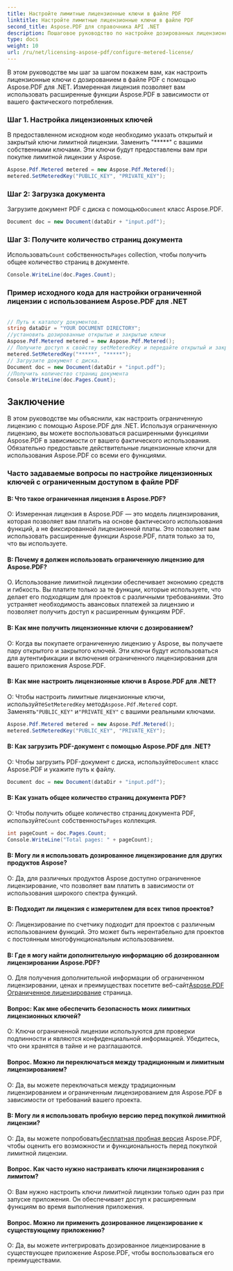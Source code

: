 ```yaml
---
title: Настройте лимитные лицензионные ключи в файле PDF
linktitle: Настройте лимитные лицензионные ключи в файле PDF
second_title: Aspose.PDF для справочника API .NET
description: Пошаговое руководство по настройке дозированных лицензионных ключей в файле PDF с помощью Aspose.PDF для .NET и расширенным функциям.
type: docs
weight: 10
url: /ru/net/licensing-aspose-pdf/configure-metered-license/
---
```

В этом руководстве мы шаг за шагом покажем вам, как настроить лицензионные ключи с дозированием в файле PDF с помощью Aspose.PDF для .NET. Измеренная лицензия позволяет вам использовать расширенные функции Aspose.PDF в зависимости от вашего фактического потребления.

### Шаг 1. Настройка лицензионных ключей

В предоставленном исходном коде необходимо указать открытый и закрытый ключи лимитной лицензии. Заменить "*****" с вашими собственными ключами. Эти ключи будут предоставлены вам при покупке лимитной лицензии у Aspose.

```csharp
Aspose.Pdf.Metered metered = new Aspose.Pdf.Metered();
metered.SetMeteredKey("PUBLIC_KEY", "PRIVATE_KEY");
```

### Шаг 2: Загрузка документа

 Загрузите документ PDF с диска с помощью`Document` класс Aspose.PDF.

```csharp
Document doc = new Document(dataDir + "input.pdf");
```

### Шаг 3: Получите количество страниц документа

 Использовать`Count` собственность`Pages` collection, чтобы получить общее количество страниц в документе.

```csharp
Console.WriteLine(doc.Pages.Count);
```

### Пример исходного кода для настройки ограниченной лицензии с использованием Aspose.PDF для .NET 

```csharp

// Путь к каталогу документов.
string dataDir = "YOUR DOCUMENT DIRECTORY";
//установить дозированные открытые и закрытые ключи
Aspose.Pdf.Metered metered = new Aspose.Pdf.Metered();
// Получите доступ к свойству setMeteredKey и передайте открытый и закрытый ключи в качестве параметров.
metered.SetMeteredKey("*****", "*****");
// Загрузите документ с диска.
Document doc = new Document(dataDir + "input.pdf");
//Получить количество страниц документа
Console.WriteLine(doc.Pages.Count);

```

## Заключение

В этом руководстве мы объяснили, как настроить ограниченную лицензию с помощью Aspose.PDF для .NET. Используя ограниченную лицензию, вы можете воспользоваться расширенными функциями Aspose.PDF в зависимости от вашего фактического использования. Обязательно предоставьте действительные лицензионные ключи для использования Aspose.PDF со всеми его функциями.

### Часто задаваемые вопросы по настройке лицензионных ключей с ограниченным доступом в файле PDF

#### В: Что такое ограниченная лицензия в Aspose.PDF?

О: Измеренная лицензия в Aspose.PDF — это модель лицензирования, которая позволяет вам платить на основе фактического использования функций, а не фиксированной лицензионной платы. Это позволяет вам использовать расширенные функции Aspose.PDF, платя только за то, что вы используете.

#### В: Почему я должен использовать ограниченную лицензию для Aspose.PDF?

О. Использование лимитной лицензии обеспечивает экономию средств и гибкость. Вы платите только за те функции, которые используете, что делает его подходящим для проектов с различными требованиями. Это устраняет необходимость авансовых платежей за лицензию и позволяет получить доступ к расширенным функциям PDF.

#### В: Как мне получить лицензионные ключи с дозированием?

О: Когда вы покупаете ограниченную лицензию у Aspose, вы получаете пару открытого и закрытого ключей. Эти ключи будут использоваться для аутентификации и включения ограниченного лицензирования для вашего приложения Aspose.PDF.

#### В: Как мне настроить лицензионные ключи в Aspose.PDF для .NET?

 О: Чтобы настроить лимитные лицензионные ключи, используйте`SetMeteredKey` метод`Aspose.Pdf.Metered` сорт. Заменять`"PUBLIC_KEY"` и`"PRIVATE_KEY"` с вашими реальными ключами.

```csharp
Aspose.Pdf.Metered metered = new Aspose.Pdf.Metered();
metered.SetMeteredKey("PUBLIC_KEY", "PRIVATE_KEY");
```

#### В: Как загрузить PDF-документ с помощью Aspose.PDF для .NET?

 О: Чтобы загрузить PDF-документ с диска, используйте`Document` класс Aspose.PDF и укажите путь к файлу.

```csharp
Document doc = new Document(dataDir + "input.pdf");
```

#### В: Как узнать общее количество страниц документа PDF?

 О: Чтобы получить общее количество страниц документа PDF, используйте`Count` собственность`Pages` коллекция.

```csharp
int pageCount = doc.Pages.Count;
Console.WriteLine("Total pages: " + pageCount);
```

#### В: Могу ли я использовать дозированное лицензирование для других продуктов Aspose?

О: Да, для различных продуктов Aspose доступно ограниченное лицензирование, что позволяет вам платить в зависимости от использования широкого спектра функций.

#### В: Подходит ли лицензия с измерителем для всех типов проектов?

О: Лицензирование по счетчику подходит для проектов с различным использованием функций. Это может быть нерентабельно для проектов с постоянным многофункциональным использованием.

#### В: Где я могу найти дополнительную информацию об дозированном лицензировании Aspose.PDF?

 О. Для получения дополнительной информации об ограниченном лицензировании, ценах и преимуществах посетите веб-сайт[Aspose.PDF Ограниченное лицензирование](https://purchase.aspose.com/pricing/pdf/net) страница.

#### Вопрос: Как мне обеспечить безопасность моих лимитных лицензионных ключей?

О: Ключи ограниченной лицензии используются для проверки подлинности и являются конфиденциальной информацией. Убедитесь, что они хранятся в тайне и не разглашаются.

#### Вопрос. Можно ли переключаться между традиционным и лимитным лицензированием?

О: Да, вы можете переключаться между традиционным лицензированием и ограниченным лицензированием для Aspose.PDF в зависимости от требований вашего проекта.

#### В: Могу ли я использовать пробную версию перед покупкой лимитной лицензии?

 О: Да, вы можете попробовать[бесплатная пробная версия](https://products.aspose.com/pdf/net) Aspose.PDF, чтобы оценить его возможности и функциональность перед покупкой лимитной лицензии.

#### Вопрос. Как часто нужно настраивать ключи лицензирования с лимитом?

О: Вам нужно настроить ключи лимитной лицензии только один раз при запуске приложения. Он обеспечивает доступ к расширенным функциям во время выполнения приложения.

#### Вопрос. Можно ли применить дозированное лицензирование к существующему приложению?

О: Да, вы можете интегрировать дозированное лицензирование в существующее приложение Aspose.PDF, чтобы воспользоваться его преимуществами.